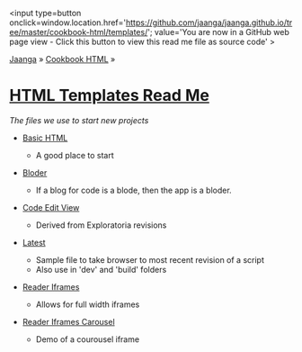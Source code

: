 <span style=display:none; >[You are now in a GitHub source code view - click this link to view Read Me file as a web page]( http://jaanga.github.io/cookbook-html/templates/index.html "View file as a web page." ) </span>
<input type=button onclick=window.location.href='https://github.com/jaanga/jaanga.github.io/tree/master/cookbook-html/templates/'; 
value='You are now in a GitHub web page view - Click this button to view this read me file as source code' >

[Jaanga]( http://jaanga.github.io ) » [Cookbook HTML]( http://jaanga.github.io/cookbook-html/  ) »

[HTML Templates Read Me]( index.html )
===

_The files we use to start new projects_

* [Basic HTML]( http://jaanga.github.io/cookbook-html/templates/basic-html/ )
	* A good place to start

* [Bloder]( http://jaanga.github.io/cookbook-html/templates/bloder/ )
	* If a blog for code is a blode, then the app is a bloder.

* [Code Edit View]( http://jaanga.github.io/cookbook-html/templates/code-edit-view/ )
	* Derived from Exploratoria revisions

* [Latest]( http://jaanga.github.io/cookbook-html/templates/latest/ )
	* Sample file to take browser to most recent revision of a script
	* Also use in 'dev' and 'build' folders

* [Reader Iframes]( http://jaanga.github.io/cookbook-html/templates/reader-iframes/ )
	* Allows for full width iframes

* [Reader Iframes Carousel]( http://jaanga.github.io/cookbook-html/templates/reader-iframes-carousel/ )
	* Demo of a courousel iframe

